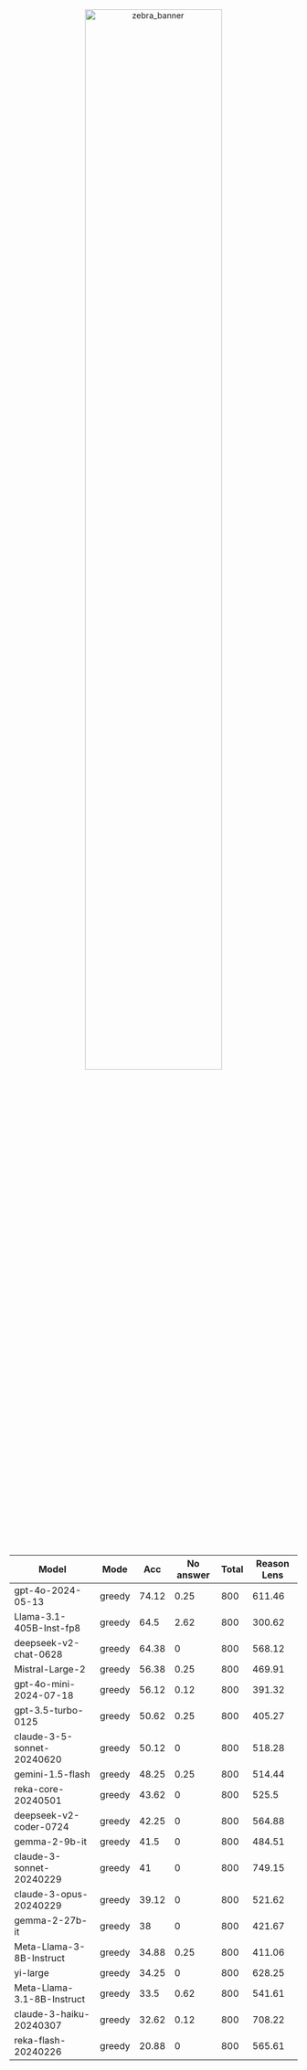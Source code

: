 
<div style="text-align: center;">
  <img src="https://github.com/user-attachments/assets/4666e72d-4202-4283-8e78-e5ce2b030dcf" alt="zebra_banner" style="width: 69%;" />
</div>


|           Model            |  Mode  |  Acc  |  No answer  |  Total  |  Reason Lens  |
|----------------------------|--------|-------|-------------|---------|---------------|
|     gpt-4o-2024-05-13      | greedy | 74.12 |    0.25     |   800   |    611.46     |
|  Llama-3.1-405B-Inst-fp8   | greedy | 64.5  |    2.62     |   800   |    300.62     |
|   deepseek-v2-chat-0628    | greedy | 64.38 |      0      |   800   |    568.12     |
|      Mistral-Large-2       | greedy | 56.38 |    0.25     |   800   |    469.91     |
|   gpt-4o-mini-2024-07-18   | greedy | 56.12 |    0.12     |   800   |    391.32     |
|     gpt-3.5-turbo-0125     | greedy | 50.62 |    0.25     |   800   |    405.27     |
| claude-3-5-sonnet-20240620 | greedy | 50.12 |      0      |   800   |    518.28     |
|      gemini-1.5-flash      | greedy | 48.25 |    0.25     |   800   |    514.44     |
|     reka-core-20240501     | greedy | 43.62 |      0      |   800   |     525.5     |
|   deepseek-v2-coder-0724   | greedy | 42.25 |      0      |   800   |    564.88     |
|       gemma-2-9b-it        | greedy | 41.5  |      0      |   800   |    484.51     |
|  claude-3-sonnet-20240229  | greedy |  41   |      0      |   800   |    749.15     |
|   claude-3-opus-20240229   | greedy | 39.12 |      0      |   800   |    521.62     |
|       gemma-2-27b-it       | greedy |  38   |      0      |   800   |    421.67     |
|  Meta-Llama-3-8B-Instruct  | greedy | 34.88 |    0.25     |   800   |    411.06     |
|          yi-large          | greedy | 34.25 |      0      |   800   |    628.25     |
| Meta-Llama-3.1-8B-Instruct | greedy | 33.5  |    0.62     |   800   |    541.61     |
|  claude-3-haiku-20240307   | greedy | 32.62 |    0.12     |   800   |    708.22     |
|    reka-flash-20240226     | greedy | 20.88 |      0      |   800   |    565.61     |